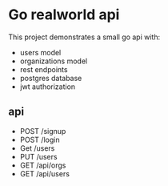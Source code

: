 # Go realworld api

This project demonstrates a small go api with:

* users model
* organizations model
* rest endpoints
* postgres database
* jwt authorization

## api

* POST /signup
* POST /login
* Get /users
* PUT /users
* GET /api/orgs
* GET /api/users
